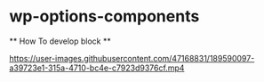 # wp-options-components

** How To develop block **

https://user-images.githubusercontent.com/47168831/189590097-a39723e1-315a-4710-bc4e-c7923d9376cf.mp4

